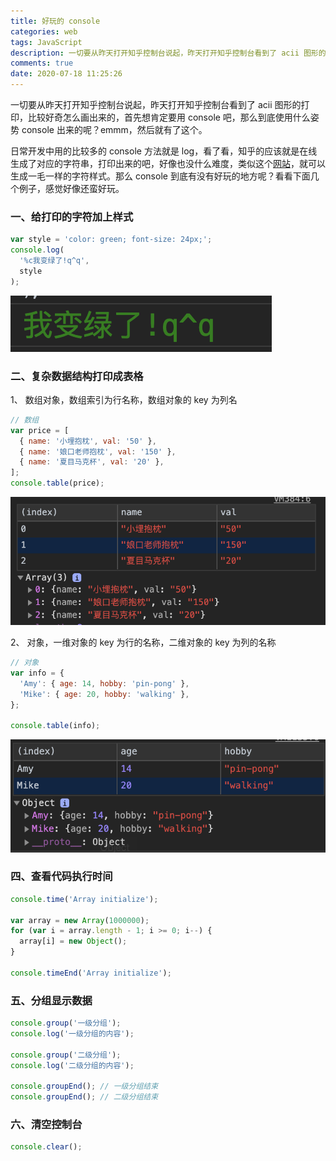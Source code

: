 ```yaml
---
title: 好玩的 console
categories: web
tags: JavaScript
description: 一切要从昨天打开知乎控制台说起，昨天打开知乎控制台看到了 acii 图形的打印，比较好奇怎么画出来的，首先想肯定要用 console 吧，那么到底使用什么姿势 console 出来的呢？emmm，然后就有了这个
comments: true
date: 2020-07-18 11:25:26
---
```

一切要从昨天打开知乎控制台说起，昨天打开知乎控制台看到了 acii 图形的打印，比较好奇怎么画出来的，首先想肯定要用 console 吧，那么到底使用什么姿势 console 出来的呢？emmm，然后就有了这个。

日常开发中用的比较多的 console 方法就是 log，看了看，知乎的应该就是在线生成了对应的字符串，打印出来的吧，好像也没什么难度，类似这个[网站](http://patorjk.com/software/taag/#p=display&f=Graffiti&t=Type%20Something%20)，就可以生成一毛一样的字符样式。那么 console 到底有没有好玩的地方呢？看看下面几个例子，感觉好像还蛮好玩。

### 一、给打印的字符加上样式

```js
var style = 'color: green; font-size: 24px;';
console.log(
  '%c我变绿了!q^q',
  style
);
```

![console-color](/images/console-color.png)

### 二、复杂数据结构打印成表格

1、 数组对象，数组索引为行名称，数组对象的 key 为列名

```js
// 数组
var price = [
  { name: '小埋抱枕', val: '50' },
  { name: '娘口老师抱枕', val: '150' },
  { name: '夏目马克杯', val: '20' },
];
console.table(price);
```

![console-table](/images/console-table.png)

2、 对象，一维对象的 key 为行的名称，二维对象的 key 为列的名称

```js
// 对象
var info = {
  'Amy': { age: 14, hobby: 'pin-pong' },
  'Mike': { age: 20, hobby: 'walking' },
};

console.table(info);
```

![console-table-obj](/images/console-table-obj.png)

### 四、查看代码执行时间

```js
console.time('Array initialize');

var array = new Array(1000000);
for (var i = array.length - 1; i >= 0; i--) {
  array[i] = new Object();
}

console.timeEnd('Array initialize');
```

### 五、分组显示数据

```js
console.group('一级分组');
console.log('一级分组的内容');

console.group('二级分组');
console.log('二级分组的内容');

console.groupEnd(); // 一级分组结束
console.groupEnd(); // 二级分组结束
```

### 六、清空控制台

```js
console.clear();
```
